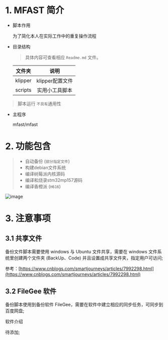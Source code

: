 # 1. MFAST 简介

- 脚本作用

  为了简化本人在实际工作中的重复操作流程
- 目录结构

  > 具体内容可查看相应 `Readme.md` 文件。

  | 文件夹 |      说明      |
  | :-------: | :---------------: |
  | klipper | klipper配置文件 |
  | scripts | 实用小工具脚本 |

> 脚本运行 `不具有`通用性

- 主程序

  mfast/mfast

# 2. 功能包含

> * 自动备份 (`部分指定文件`)
> * 构建debian文件系统
> * 编译树莓派内核源码
> * 编译和烧录stm32mp157源码
> * 编译香橙派 (`H616`)

![image](https://user-images.githubusercontent.com/26021085/174472486-14a441ff-d8f9-4449-bcb9-73805889b5d6.png)

# 3. 注意事项

## 3.1 共享文件

备份文件脚本需要使用 windows 与 Ubuntu 文件共享，需要在 windows 文件系统里创建两个文件夹 (BackUp、Code)
并且设置成共享文件夹，指定用户可访问;

参考：[https://www.cnblogs.com/smartjourneys/articles/7992298.html](https://www.cnblogs.com/smartjourneys/articles/7992298.html)

## 3.2 FileGee 软件

备份脚本使用到备份软件 FileGee，需要在软件中建立相应的同步任务，可同步到百度网盘;

软件介绍

待添加;
